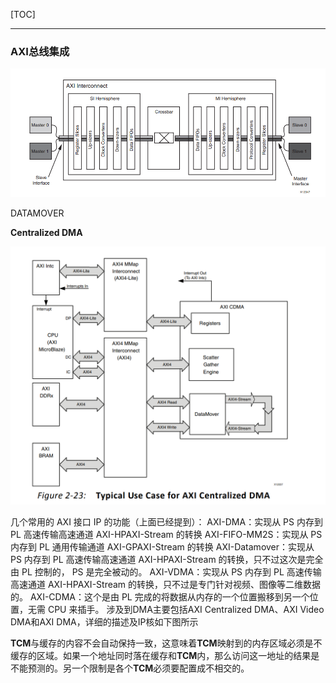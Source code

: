 [TOC]



------

### AXI总线集成

![image-20210702162027801](AXI总线集成.assets/image-20210702162027801.png)



DATAMOVER



**Centralized DMA**

![image-20210703225415898](AXI总线集成.assets/image-20210703225415898.png)



几个常用的 AXI 接口 IP 的功能（上面已经提到）：
AXI-DMA：实现从 PS 内存到 PL 高速传输高速通道 AXI-HPAXI-Stream 的转换
AXI-FIFO-MM2S：实现从 PS 内存到 PL 通用传输通道 AXI-GPAXI-Stream 的转换
AXI-Datamover：实现从 PS 内存到 PL 高速传输高速通道 AXI-HPAXI-Stream 的转换，只不过这次是完全由 PL 控制的， PS 是完全被动的。
AXI-VDMA：实现从 PS 内存到 PL 高速传输高速通道 AXI-HPAXI-Stream 的转换，只不过是专门针对视频、图像等二维数据的。
AXI-CDMA：这个是由 PL 完成的将数据从内存的一个位置搬移到另一个位置，无需 CPU 来插手。
涉及到DMA主要包括AXI Centralized DMA、AXI Video DMA和AXI DMA，详细的描述及IP核如下图所示





**TCM**与缓存的内容不会自动保持一致，这意味着**TCM**映射到的内存区域必须是不缓存的区域。如果一个地址同时落在缓存和**TCM**内，那么访问这一地址的结果是不能预测的。另一个限制是各个**TCM**必须要配置成不相交的。